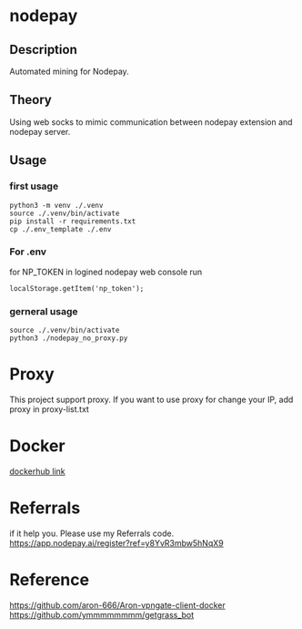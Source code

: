 # nodepay

## Description
Automated mining for Nodepay.

## Theory
Using web socks to mimic communication between nodepay extension and nodepay server.

## Usage
### first usage 
```
python3 -m venv ./.venv
source ./.venv/bin/activate
pip install -r requirements.txt
cp ./.env_template ./.env
```

### For .env

for NP_TOKEN
in logined nodepay web console run
```
localStorage.getItem('np_token');
```
### gerneral usage 

```
source ./.venv/bin/activate
python3 ./nodepay_no_proxy.py
```
 
# Proxy
This project support proxy.
If you want to use proxy for change your IP, add proxy in proxy-list.txt

# Docker
[dockerhub link](https://hub.docker.com/r/astonlee6403/nodepay-app)




# Referrals
if it help you. Please use my Referrals code.
https://app.nodepay.ai/register?ref=y8YvR3mbw5hNqX9

# Reference
https://github.com/aron-666/Aron-vpngate-client-docker
https://github.com/ymmmmmmmm/getgrass_bot
